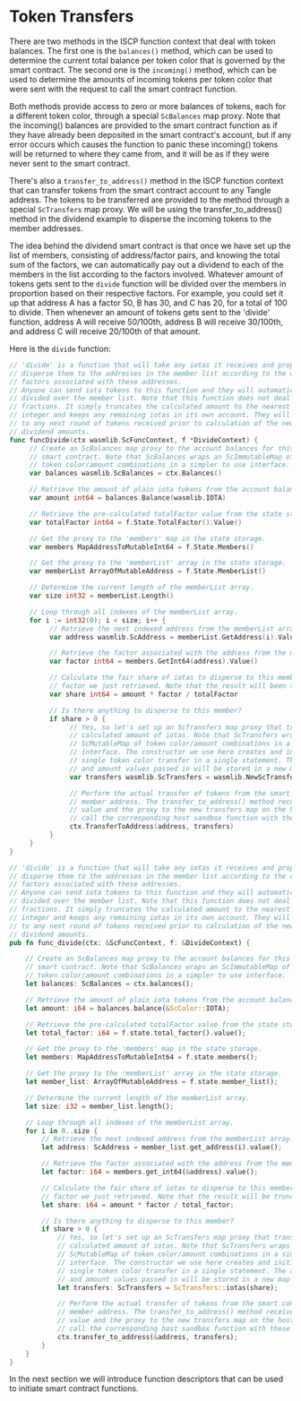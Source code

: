 # Token Transfers

There are two methods in the ISCP function context that deal with token balances. The
first one is the `balances()` method, which can be used to determine the current total
balance per token color that is governed by the smart contract. The second one is
the `incoming()` method, which can be used to determine the amounts of incoming tokens per
token color that were sent with the request to call the smart contract function.

Both methods provide access to zero or more balances of tokens, each for a different token
color, through a special `ScBalances` map proxy. Note that the incoming() balances are
provided to the smart contract function as if they have already been deposited in the
smart contract's account, but if any error occurs which causes the function to panic these
incoming() tokens will be returned to where they came from, and it will be as if they were
never sent to the smart contract.

There's also a `transfer_to_address()` method in the ISCP function context that can
transfer tokens from the smart contract account to any Tangle address. The tokens to be
transferred are provided to the method through a special `ScTransfers` map proxy. We will
be using the transfer_to_address() method in the dividend example to disperse the incoming
tokens to the member addresses.

The idea behind the dividend smart contract is that once we have set up the list of
members, consisting of address/factor pairs, and knowing the total sum of the factors, we
can automatically pay out a dividend to each of the members in the list according to the
factors involved. Whatever amount of tokens gets sent to the `divide` function will be
divided over the members in proportion based on their respective factors. For example, you
could set it up that address A has a factor 50, B has 30, and C has 20, for a total of 100
to divide. Then whenever an amount of tokens gets sent to the 'divide' function, address A
will receive 50/100th, address B will receive 30/100th, and address C will receive
20/100th of that amount.

Here is the `divide` function:

```go
// 'divide' is a function that will take any iotas it receives and properly
// disperse them to the addresses in the member list according to the dispersion
// factors associated with these addresses.
// Anyone can send iota tokens to this function and they will automatically be
// divided over the member list. Note that this function does not deal with
// fractions. It simply truncates the calculated amount to the nearest lower
// integer and keeps any remaining iotas in its own account. They will be added
// to any next round of tokens received prior to calculation of the new
// dividend amounts.
func funcDivide(ctx wasmlib.ScFuncContext, f *DivideContext) {
     // Create an ScBalances map proxy to the account balances for this
     // smart contract. Note that ScBalances wraps an ScImmutableMap of
     // token color/amount combinations in a simpler to use interface.
     var balances wasmlib.ScBalances = ctx.Balances()

     // Retrieve the amount of plain iota tokens from the account balance
     var amount int64 = balances.Balance(wasmlib.IOTA)

     // Retrieve the pre-calculated totalFactor value from the state storage.
     var totalFactor int64 = f.State.TotalFactor().Value()

     // Get the proxy to the 'members' map in the state storage.
     var members MapAddressToMutableInt64 = f.State.Members()

     // Get the proxy to the 'memberList' array in the state storage.
     var memberList ArrayOfMutableAddress = f.State.MemberList()

     // Determine the current length of the memberList array.
     var size int32 = memberList.Length()

     // Loop through all indexes of the memberList array.
     for i := int32(0); i < size; i++ {
          // Retrieve the next indexed address from the memberList array.
          var address wasmlib.ScAddress = memberList.GetAddress(i).Value()

          // Retrieve the factor associated with the address from the members map.
          var factor int64 = members.GetInt64(address).Value()

          // Calculate the fair share of iotas to disperse to this member based on the
          // factor we just retrieved. Note that the result will been truncated.
          var share int64 = amount * factor / totalFactor

          // Is there anything to disperse to this member?
          if share > 0 {
               // Yes, so let's set up an ScTransfers map proxy that transfers the
               // calculated amount of iotas. Note that ScTransfers wraps an
               // ScMutableMap of token color/amount combinations in a simpler to use
               // interface. The constructor we use here creates and initializes a
               // single token color transfer in a single statement. The actual color
               // and amount values passed in will be stored in a new map on the host.
               var transfers wasmlib.ScTransfers = wasmlib.NewScTransferIotas(share)

               // Perform the actual transfer of tokens from the smart contract to the
               // member address. The transfer_to_address() method receives the address
               // value and the proxy to the new transfers map on the host, and will
               // call the corresponding host sandbox function with these values.
               ctx.TransferToAddress(address, transfers)
          }
     }
}
```

```rust
// 'divide' is a function that will take any iotas it receives and properly
// disperse them to the addresses in the member list according to the dispersion
// factors associated with these addresses.
// Anyone can send iota tokens to this function and they will automatically be
// divided over the member list. Note that this function does not deal with
// fractions. It simply truncates the calculated amount to the nearest lower
// integer and keeps any remaining iotas in its own account. They will be added
// to any next round of tokens received prior to calculation of the new
// dividend amounts.
pub fn func_divide(ctx: &ScFuncContext, f: &DivideContext) {

    // Create an ScBalances map proxy to the account balances for this
    // smart contract. Note that ScBalances wraps an ScImmutableMap of
    // token color/amount combinations in a simpler to use interface.
    let balances: ScBalances = ctx.balances();

    // Retrieve the amount of plain iota tokens from the account balance.
    let amount: i64 = balances.balance(&ScColor::IOTA);

    // Retrieve the pre-calculated totalFactor value from the state storage.
    let total_factor: i64 = f.state.total_factor().value();

    // Get the proxy to the 'members' map in the state storage.
    let members: MapAddressToMutableInt64 = f.state.members();

    // Get the proxy to the 'memberList' array in the state storage.
    let member_list: ArrayOfMutableAddress = f.state.member_list();

    // Determine the current length of the memberList array.
    let size: i32 = member_list.length();

    // Loop through all indexes of the memberList array.
    for i in 0..size {
        // Retrieve the next indexed address from the memberList array.
        let address: ScAddress = member_list.get_address(i).value();

        // Retrieve the factor associated with the address from the members map.
        let factor: i64 = members.get_int64(&address).value();

        // Calculate the fair share of iotas to disperse to this member based on the
        // factor we just retrieved. Note that the result will be truncated.
        let share: i64 = amount * factor / total_factor;

        // Is there anything to disperse to this member?
        if share > 0 {
            // Yes, so let's set up an ScTransfers map proxy that transfers the
            // calculated amount of iotas. Note that ScTransfers wraps an
            // ScMutableMap of token color/amount combinations in a simpler to use
            // interface. The constructor we use here creates and initializes a
            // single token color transfer in a single statement. The actual color
            // and amount values passed in will be stored in a new map on the host.
            let transfers: ScTransfers = ScTransfers::iotas(share);

            // Perform the actual transfer of tokens from the smart contract to the
            // member address. The transfer_to_address() method receives the address
            // value and the proxy to the new transfers map on the host, and will
            // call the corresponding host sandbox function with these values.
            ctx.transfer_to_address(&address, transfers);
        }
    }
}
```

In the next section we will introduce function descriptors that can be used to initiate
smart contract functions.
